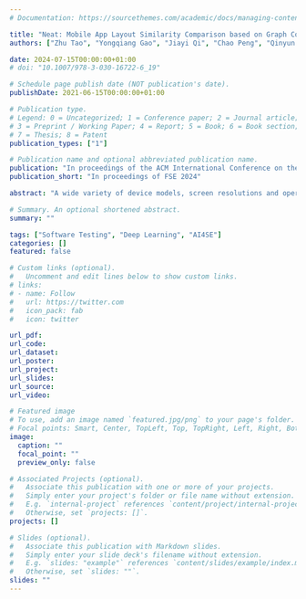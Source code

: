 ```yaml
---
# Documentation: https://sourcethemes.com/academic/docs/managing-content/

title: "Neat: Mobile App Layout Similarity Comparison based on Graph Convolutional Networks"
authors: ["Zhu Tao", "Yongqiang Gao", "Jiayi Qi", "Chao Peng", "Qinyun Wu", "Xiang Chen", "Ping Yang"]

date: 2024-07-15T00:00:00+01:00
# doi: "10.1007/978-3-030-16722-6_19"

# Schedule page publish date (NOT publication's date).
publishDate: 2021-06-15T00:00:00+01:00

# Publication type.
# Legend: 0 = Uncategorized; 1 = Conference paper; 2 = Journal article;
# 3 = Preprint / Working Paper; 4 = Report; 5 = Book; 6 = Book section;
# 7 = Thesis; 8 = Patent
publication_types: ["1"]

# Publication name and optional abbreviated publication name.
publication: "In proceedings of the ACM International Conference on the Foundations of Software Engineering (FSE 2024)"
publication_short: "In proceedings of FSE 2024"

abstract: "A wide variety of device models, screen resolutions and operating systems have emerged with recent advances in mobile devices. As a result, the graphical user interface (GUI) layout in mobile apps has become increasingly complex due to this market fragmentation, with rapid iterations being the norm. Testing page layout issues under these circumstances hence becomes a resource-intensive task, requiring significant manpower and effort due to the vast number of device models and screen resolution adaptations. One of the most challenging issues to cover manually is multi-model and cross-version layout verification for the same GUI page. To address this issue, we propose Neat, a non-intrusive end-to-end mobile app layout similarity measurement tool that utilizes computer vision techniques for GUI element detection, layout feature extraction, and similarity metrics. Our empirical evaluation and industrial application have demonstrated that our approach is effective in improving the efficiency of layout assertion testing and ensuring application quality."

# Summary. An optional shortened abstract.
summary: ""

tags: ["Software Testing", "Deep Learning", "AI4SE"]
categories: []
featured: false

# Custom links (optional).
#   Uncomment and edit lines below to show custom links.
# links:
# - name: Follow
#   url: https://twitter.com
#   icon_pack: fab
#   icon: twitter

url_pdf:
url_code:
url_dataset:
url_poster:
url_project:
url_slides:
url_source:
url_video:

# Featured image
# To use, add an image named `featured.jpg/png` to your page's folder. 
# Focal points: Smart, Center, TopLeft, Top, TopRight, Left, Right, BottomLeft, Bottom, BottomRight.
image:
  caption: ""
  focal_point: ""
  preview_only: false

# Associated Projects (optional).
#   Associate this publication with one or more of your projects.
#   Simply enter your project's folder or file name without extension.
#   E.g. `internal-project` references `content/project/internal-project/index.md`.
#   Otherwise, set `projects: []`.
projects: []

# Slides (optional).
#   Associate this publication with Markdown slides.
#   Simply enter your slide deck's filename without extension.
#   E.g. `slides: "example"` references `content/slides/example/index.md`.
#   Otherwise, set `slides: ""`.
slides: ""
---
```

